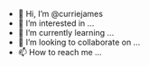 - 👋 Hi, I’m @curriejames
- 👀 I’m interested in ...
- 🌱 I’m currently learning ...
- 💞️ I’m looking to collaborate on ...
- 📫 How to reach me ...

<!---
curriejames/curriejames is a ✨ special ✨ repository because its `README.md` (this file) appears on your GitHub profile.
You can click the Preview link to take a look at your changes.
--->
